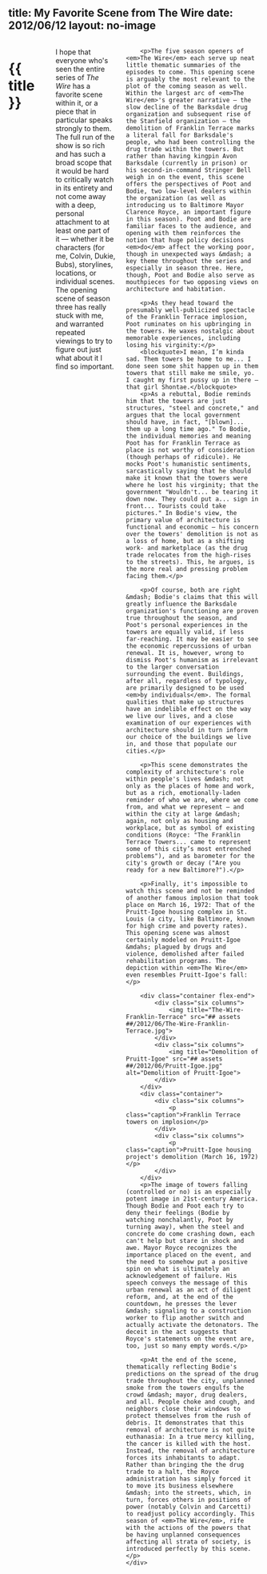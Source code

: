 title: My Favorite Scene from The Wire
date: 2012/06/12
layout: no-image
---

<div class="row container">
    <div class="two columns spacer"></div>
    <div class="eight columns">
        <h1 class="bold">{{ title }}</h1>
        <p data-date="{{ date }}" class="caption"></p>
        <p>I hope that everyone who's seen the entire series of <em>The Wire</em> has a favorite scene within it, or a piece that in particular speaks strongly to them. The full run of the show is so rich and has such a broad scope that it would be hard to critically watch in its entirety and not come away with a deep, personal attachment to at least one part of it — whether it be characters (for me, Colvin, Dukie, Bubs), storylines, locations, or individual scenes. The opening scene of season three has really stuck with me, and warranted repeated viewings to try to figure out just what about it I find so important.</p>

        <p>The five season openers of <em>The Wire</em> each serve up neat little thematic summaries of the episodes to come. This opening scene is arguably the most relevant to the plot of the coming season as well. Within the largest arc of <em>The Wire</em>'s greater narrative — the slow decline of the Barksdale drug organization and subsequent rise of the Stanfield organization — the demolition of Franklin Terrace marks a literal fall for Barksdale's people, who had been controlling the drug trade within the towers. But rather than having kingpin Avon Barksdale (currently in prison) or his second-in-command Stringer Bell weigh in on the event, this scene offers the perspectives of Poot and Bodie, two low-level dealers within the organization (as well as introducing us to Baltimore Mayor Clarence Royce, an important figure in this season). Poot and Bodie are familiar faces to the audience, and opening with them reinforces the notion that huge policy decisions <em>do</em> affect the working poor, though in unexpected ways &mdash; a key theme throughout the series and especially in season three. Here, though, Poot and Bodie also serve as mouthpieces for two opposing views on architecture and habitation.

        <p>As they head toward the presumably well-publicized spectacle of the Franklin Terrace implosion, Poot ruminates on his upbringing in the towers. He waxes nostalgic about memorable experiences, including losing his virginity:</p>
        <blockquote>I mean, I’m kinda sad. Them towers be home to me... I done seen some shit happen up in them towers that still make me smile, yo. I caught my first pussy up in there — that girl Shontae.</blockquote>
        <p>As a rebuttal, Bodie reminds him that the towers are just structures, "steel and concrete," and argues that the local government should have, in fact, "[blown]... them up a long time ago." To Bodie, the individual memories and meaning Poot has for Franklin Terrace as place is not worthy of consideration (though perhaps of ridicule). He mocks Poot's humanistic sentiments, sarcastically saying that he should make it known that the towers were where he lost his virginity; that the government "Wouldn't... be tearing it down now. They could put a... sign in front... Tourists could take pictures." In Bodie's view, the primary value of architecture is functional and economic — his concern over the towers' demolition is not as a loss of home, but as a shifting work- and marketplace (as the drug trade relocates from the high-rises to the streets). This, he argues, is the more real and pressing problem facing them.</p>

        <p>Of course, both are right &mdash; Bodie's claims that this will greatly influence the Barksdale organization's functioning are proven true throughout the season, and Poot's personal experiences in the towers are equally valid, if less far-reaching. It may be easier to see the economic repercussions of urban renewal. It is, however, wrong to dismiss Poot's humanism as irrelevant to the larger conversation surrounding the event. Buildings, after all, regardless of typology, are primarily designed to be used <em>by individuals</em>. The formal qualities that make up structures have an indelible effect on the way we live our lives, and a close examination of our experiences with architecture should in turn inform our choice of the buildings we live in, and those that populate our cities.</p>

        <p>This scene demonstrates the complexity of architecture's role within people's lives &mdash; not only as the places of home and work, but as a rich, emotionally-laden reminder of who we are, where we come from, and what we represent — and within the city at large &mdash; again, not only as housing and workplace, but as symbol of existing conditions (Royce: "The Franklin Terrace Towers... came to represent some of this city’s most entrenched problems"), and as barometer for the city's growth or decay ("Are you ready for a new Baltimore?").</p>

        <p>Finally, it's impossible to watch this scene and not be reminded of another famous implosion that took place on March 16, 1972: That of the Pruitt-Igoe housing complex in St. Louis (a city, like Baltimore, known for high crime and poverty rates). This opening scene was almost certainly modeled on Pruitt-Igoe &mdahs; plagued by drugs and violence, demolished after failed rehabilitation programs. The depiction within <em>The Wire</em> even resembles Pruitt-Igoe's fall:</p>

        <div class="container flex-end">
            <div class="six columns">
                <img title="The-Wire-Franklin-Terrace" src="## assets ##/2012/06/The-Wire-Franklin-Terrace.jpg">
            </div>
            <div class="six columns">
                <img title="Demolition of Pruitt-Igoe" src="## assets ##/2012/06/Pruitt-Igoe.jpg" alt="Demolition of Pruitt-Igoe">
            </div>
        </div>
        <div class="container">
            <div class="six columns">
                <p class="caption">Franklin Terrace towers on implosion</p>
            </div>
            <div class="six columns">
                <p class="caption">Pruitt-Igoe housing project's demolition (March 16, 1972)</p>
            </div>
        </div>
        <p>The image of towers falling (controlled or no) is an especially potent image in 21st-century America. Though Bodie and Poot each try to deny their feelings (Bodie by watching nonchalantly, Poot by turning away), when the steel and concrete do come crashing down, each can't help but stare in shock and awe. Mayor Royce recognizes the importance placed on the event, and the need to somehow put a positive spin on what is ultimately an acknowledgement of failure. His speech conveys the message of this urban renewal as an act of diligent reform, and, at the end of the countdown, he presses the lever &mdash; signaling to a construction worker to flip another switch and actually activate the detonators. The deceit in the act suggests that Royce's statements on the event are, too, just so many empty words.</p>

        <p>At the end of the scene, thematically reflecting Bodie's predictions on the spread of the drug trade throughout the city, unplanned smoke from the towers engulfs the crowd &mdash; mayor, drug dealers, and all. People choke and cough, and neighbors close their windows to protect themselves from the rush of debris. It demonstrates that this removal of architecture is not quite euthanasia: In a true mercy killing, the cancer is killed with the host. Instead, the removal of architecture forces its inhabitants to adapt. Rather than bringing the the drug trade to a halt, the Royce administration has simply forced it to move its business elsewhere &mdash; into the streets, which, in turn, forces others in positions of power (notably Colvin and Carcetti) to readjust policy accordingly. This season of <em>The Wire</em>, rife with the actions of the powers that be having unplanned consequences affecting all strata of society, is introduced perfectly by this scene.</p>
    </div>
</div>
